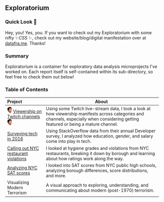 ## Exploratorium

### Quick Look 👀

Hey, you! Yes, you. If you want to check out my Exploratorium with some nifty ✨*CSS* ✨, check out my website/blog/digital manifestation over at [datafra.me](http://datafra.me). Thanks!

### Summary

Exploratorium is a container for exploratory data analysis microprojects I've worked on. Each report itself is self-contained within its sub-directory, so feel free to check them out below!

### Table of Contents

| Project | About |
|:--------|-------|
| <img src="twitching/docs/gootecks.png" alt = "No kappas here" height = 20> [Viewership on Twitch channels](http://datafra.me/blog/twitch-analysis) <img src="twitching/docs/gootecks.png" alt = "No kappas here" height = 20> | Using some Twitch live-stream data, I took a look at how viewership manifests across categories and channels, especially when considering getting featured or being a mature channel. |
| [Surveying tech in 2016](http://datafra.me/blog/stackoverflow-survey) | Using StackOverflow data from their annual Developer survey, I analyzed how education, gender, and salary come into play in tech. |
| [Calling out NYC restaurant violations](http://datafra.me/blog/Calling-out-NYC-restaurant-violations) | I looked at hygiene grades and violations from NYC restaurants, breaking it down by borough and learning about how ratings work along the way. |
| [Analyzing NYC SAT scores](http://datafra.me/blog/Analyzing-NYC-SAT-scores) | I looked into SAT scores from NYC public high schools, analyzing borough differences, score distributions, and more. |
| Visualizing Modern Terrorism | A visual approach to exploring, understanding, and communicating about modern (post-1970) terrorism. |
